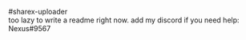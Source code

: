 #sharex-uploader\
too lazy to write a readme right now. add my discord if you need help: Nexus#9567
